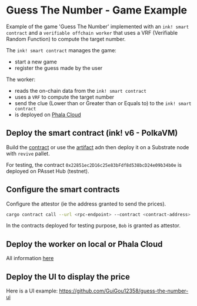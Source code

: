 # Guess The Number - Game Example

Example of the game 'Guess The Number' implemented with an `ink! smart contract` and a `verifiable offchain worker` that uses a VRF (Verifiable Random Function) to compute the target number.

The `ink! smart contract` manages the game:
 - start a new game
 - register the guess made by the user

The worker:
 - reads  the on-chain data from the `ink! smart contract`
 - uses a `VRF` to compute the target number
 - send the clue (Lower than or Greater than or Equals to) to the `ink! smart contract`
 - is deployed on [Phala Cloud](https://cloud.phala.network/)


## Deploy the smart contract (ink! v6 - PolkaVM)

Build the [contract](ink-v6-contract) or use the [artifact](ink-v6-contract/artifacts) adn then deploy it on a Substrate node with `revive` pallet.

For testing, the contract `0x22851ec2D16c25e83bFdf8d538bcD24e09b34b0e` is deployed on PAsset Hub (testnet). 

## Configure the smart contracts

Configure the attestor (ie the address granted to send the prices).

```bash
cargo contract call --url <rpc-endpoint> --contract <contract-address> --message AccessControl::grant_role --args 2852625541 <attestor-address> --suri //Alice --execute
```
In the contracts deployed for testing purpose, `Bob` is granted as attestor.

## Deploy the worker on local or Phala Cloud

All information [here](worker-phala-cloud/README.md)

## Deploy the UI to display the price

Here is a UI example: https://github.com/GuiGou12358/guess-the-number-ui
